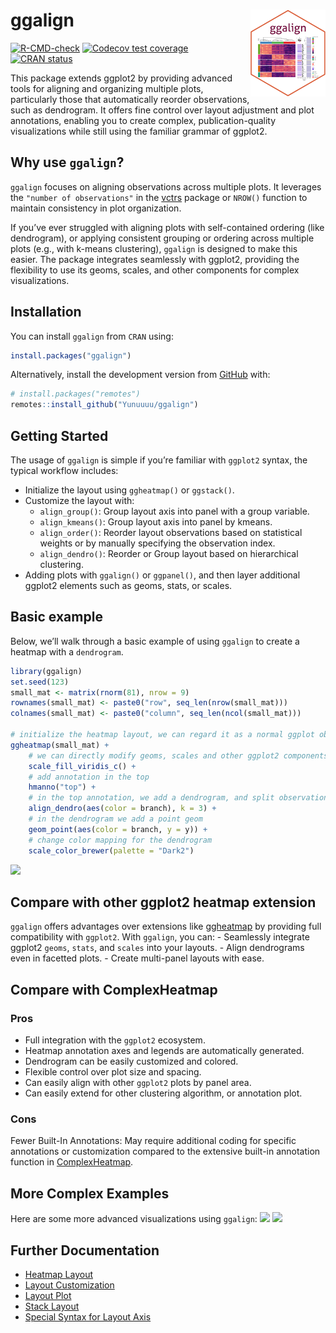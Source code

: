 
<!-- README.md is generated from README.Rmd. Please edit that file -->

# ggalign <a href="https://yunuuuu.github.io/ggalign/"><img src="man/figures/logo.png" align="right" height="139" alt="ggalign website" /></a>

<!-- badges: start -->

[![R-CMD-check](https://github.com/Yunuuuu/ggalign/actions/workflows/R-CMD-check.yaml/badge.svg)](https://github.com/Yunuuuu/ggalign/actions/workflows/R-CMD-check.yaml)
[![Codecov test
coverage](https://codecov.io/gh/Yunuuuu/ggalign/branch/main/graph/badge.svg)](https://app.codecov.io/gh/Yunuuuu/ggalign?branch=main)
[![CRAN
status](https://www.r-pkg.org/badges/version/ggalign)](https://CRAN.R-project.org/package=ggalign)
<!-- badges: end -->

This package extends ggplot2 by providing advanced tools for aligning
and organizing multiple plots, particularly those that automatically
reorder observations, such as dendrogram. It offers fine control over
layout adjustment and plot annotations, enabling you to create complex,
publication-quality visualizations while still using the familiar
grammar of ggplot2.

## Why use `ggalign`?

`ggalign` focuses on aligning observations across multiple plots. It
leverages the `"number of observations"` in the
[vctrs](https://vctrs.r-lib.org/reference/vec_size.html) package or
`NROW()` function to maintain consistency in plot organization.

If you’ve ever struggled with aligning plots with self-contained
ordering (like dendrogram), or applying consistent grouping or ordering
across multiple plots (e.g., with k-means clustering), `ggalign` is
designed to make this easier. The package integrates seamlessly with
ggplot2, providing the flexibility to use its geoms, scales, and other
components for complex visualizations.

## Installation

You can install `ggalign` from `CRAN` using:

``` r
install.packages("ggalign")
```

Alternatively, install the development version from
[GitHub](https://github.com/Yunuuuu/ggalign) with:

``` r
# install.packages("remotes")
remotes::install_github("Yunuuuu/ggalign")
```

## Getting Started

The usage of `ggalign` is simple if you’re familiar with `ggplot2`
syntax, the typical workflow includes:

- Initialize the layout using `ggheatmap()` or `ggstack()`.
- Customize the layout with:
  - `align_group()`: Group layout axis into panel with a group variable.
  - `align_kmeans()`: Group layout axis into panel by kmeans.
  - `align_order()`: Reorder layout observations based on statistical
    weights or by manually specifying the observation index.
  - `align_dendro()`: Reorder or Group layout based on hierarchical
    clustering.
- Adding plots with `ggalign()` or `ggpanel()`, and then layer
  additional ggplot2 elements such as geoms, stats, or scales.

## Basic example

Below, we’ll walk through a basic example of using `ggalign` to create a
heatmap with a `dendrogram`.

``` r
library(ggalign)
set.seed(123)
small_mat <- matrix(rnorm(81), nrow = 9)
rownames(small_mat) <- paste0("row", seq_len(nrow(small_mat)))
colnames(small_mat) <- paste0("column", seq_len(ncol(small_mat)))

# initialize the heatmap layout, we can regard it as a normal ggplot object
ggheatmap(small_mat) +
    # we can directly modify geoms, scales and other ggplot2 components
    scale_fill_viridis_c() +
    # add annotation in the top
    hmanno("top") +
    # in the top annotation, we add a dendrogram, and split observations into 3 groups
    align_dendro(aes(color = branch), k = 3) +
    # in the dendrogram we add a point geom
    geom_point(aes(color = branch, y = y)) +
    # change color mapping for the dendrogram
    scale_color_brewer(palette = "Dark2")
```

![](https://yunuuuu.github.io/ggalign/articles/complete-examples_files/figure-html/unnamed-chunk-3-1.png)

## Compare with other ggplot2 heatmap extension

`ggalign` offers advantages over extensions like
[ggheatmap](https://github.com/XiaoLuo-boy/ggheatmap) by providing full
compatibility with `ggplot2`. With `ggalign`, you can: - Seamlessly
integrate ggplot2 `geoms`, `stats`, and `scales` into your layouts. -
Align dendrograms even in facetted plots. - Create multi-panel layouts
with ease.

## Compare with ComplexHeatmap

### Pros

- Full integration with the `ggplot2` ecosystem.
- Heatmap annotation axes and legends are automatically generated.
- Dendrogram can be easily customized and colored.
- Flexible control over plot size and spacing.
- Can easily align with other `ggplot2` plots by panel area.
- Can easily extend for other clustering algorithm, or annotation plot.

### Cons

Fewer Built-In Annotations: May require additional coding for specific
annotations or customization compared to the extensive built-in
annotation function in
[ComplexHeatmap](https://github.com/jokergoo/ComplexHeatmap).

## More Complex Examples

Here are some more advanced visualizations using `ggalign`:
![](https://yunuuuu.github.io/ggalign/articles/more-examples_files/figure-html/unnamed-chunk-3-1.png)
![](https://yunuuuu.github.io/ggalign/articles/more-examples_files/figure-html/unnamed-chunk-2-1.png)

## Further Documentation

- [Heatmap
  Layout](https://yunuuuu.github.io/ggalign/articles/heatmap-layout.html)
- [Layout
  Customization](https://yunuuuu.github.io/ggalign/articles/layout-customize.html)
- [Layout
  Plot](https://yunuuuu.github.io/ggalign/articles/layout-plot.html)
- [Stack
  Layout](https://yunuuuu.github.io/ggalign/articles/stack-layout.html)
- [Special Syntax for Layout
  Axis](https://yunuuuu.github.io/ggalign/articles/special-syntax.html)
